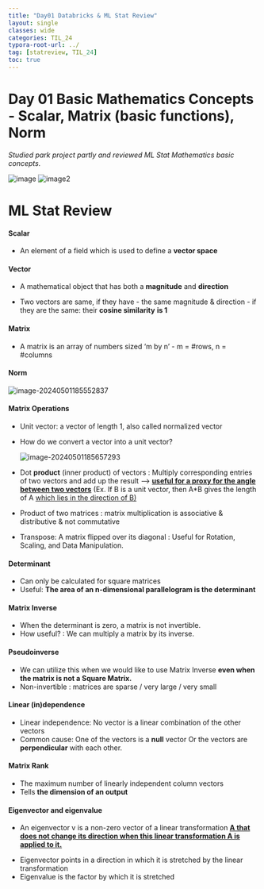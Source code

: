 ```yaml
---
title: "Day01 Databricks & ML Stat Review"
layout: single
classes: wide
categories: TIL_24
typora-root-url: ../
tag: [statreview, TIL_24]
toc: true
---
```


# Day 01 Basic Mathematics Concepts - Scalar, Matrix (basic functions), Norm 

*Studied park project partly and reviewed ML Stat Mathematics basic concepts.*



<img src="/blog/images/2024-05-01-TIL24_Day1/image.jpeg" alt="image">

<img src="/blog/images/2024-05-01-TIL24_Day1/image2.jpeg" alt="image2">



# ML Stat Review

#### Scalar

- An element of a field which is used to define a **vector space**



#### Vector

- A mathematical object that has both a **magnitude** and **direction**

- Two vectors are same, if they have
   \- the same magnitude & direction
   \- if they are the same: their **cosine similarity** **is 1** 

  

#### Matrix

- A matrix is an array of numbers sized ‘m by n’
   \- m = #rows, n = #columns



#### Norm

<img src="blog/images/2024-05-01-TIL24_Day1/image-20240501185552837.png" alt="image-20240501185552837">



#### **Matrix Operations**

- Unit vector: a vector of length 1, also called normalized vector

- How do we convert a vector into a unit vector? 

   <img src="blog/images/2024-05-01-TIL24_Day1/DotProduct.png" alt="image-20240501185657293"> <br>

   

- Dot **product** (inner product) of vectors 
   : Multiply corresponding entries of two vectors and add up the result —> **<u>useful for a proxy for the angle between two vectors</u>** (Ex. If B is a unit vector, then A*B gives the length of A <u>which lies in the direction of B)</u>



- Product of two matrices
   : matrix multiplication is associative & distributive & not commutative

- Transpose: A matrix flipped over its diagonal
  : Useful for Rotation, Scaling, and Data Manipulation. 



#### **Determinant**

- Can only be calculated for square matrices
- Useful: **The area of an n-dimensional parallelogram is the determinant**



#### **Matrix Inverse**

- When the determinant is zero, a matrix is not invertible.
- How useful?
  : We can multiply a matrix by its inverse. 



#### Pseudoinverse

* We can utilize this when we would like to use Matrix Inverse **even when the matrix is not a Square Matrix.** 
* Non-invertible : matrices are sparse / very large / very small



#### **Linear (in)dependence**

- Linear independence: No vector is a linear combination of the other vectors
- Common cause: One of the vectors is a **null** vector
   Or the vectors are **perpendicular** with each other.



#### Matrix Rank

* The maximum number of linearly independent column vectors
* Tells **the dimension of an output**



#### Eigenvector and eigenvalue

- An eigenvector v is a non-zero vector of a linear transformation **<u>A that does not change its direction when this linear transformation A is applied to it.</u>**

* Eigenvector points in a direction in which it is stretched by the linear transformation
* Eigenvalue is the factor by which it is stretched